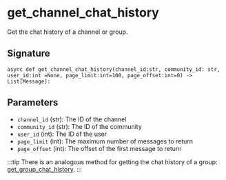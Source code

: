 # get_channel_chat_history

Get the chat history of a channel or group.

## Signature

`async def get_channel_chat_history(channel_id:str, community_id: str, user_id:int =None, page_limit:int=100, page_offset:int=0) -> List[Message]:`


## Parameters

- `channel_id` (str): The ID of the channel
- `community_id` (str): The ID of the community
- `user_id` (int): The ID of the user
- `page_limit` (int): The maximum number of messages to return
- `page_offset` (int): The offset of the first message to return


:::tip
There is an analogous method for getting the chat history of a group: [get_group_chat_history](../methods/get_group_chat_history).
:::


